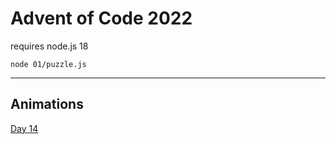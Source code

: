 # Advent of Code 2022

requires node.js 18

`node 01/puzzle.js`

---

## Animations

[Day 14](./14/animation/)
